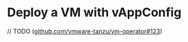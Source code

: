 # Deploy a VM with vAppConfig

// TODO ([github.com/vmware-tanzu/vm-operator#123](https://github.com/vmware-tanzu/vm-operator/issues/123))
